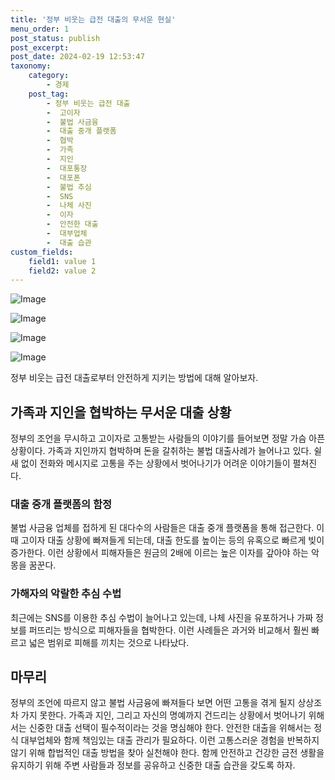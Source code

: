 ```yaml
---
title: '정부 비웃는 급전 대출의 무서운 현실'
menu_order: 1
post_status: publish
post_excerpt: 
post_date: 2024-02-19 12:53:47
taxonomy:
    category:
        - 경제
    post_tag:
        - 정부 비웃는 급전 대출
        -  고이자
        -  불법 사금융
        -  대출 중개 플랫폼
        -  협박
        -  가족
        -  지인
        -  대포통장
        -  대포폰
        -  불법 추심
        -  SNS
        -  나체 사진
        -  이자
        -  안전한 대출
        -  대부업체
        -  대출 습관
custom_fields:
    field1: value 1
    field2: value 2
---
```


![Image](https://imgnews.pstatic.net/image/469/2024/02/13/0000785016_001_20240213061232193.jpg?type=w647)

![Image](https://imgnews.pstatic.net/image/469/2024/02/13/0000785016_002_20240213061232214.png?type=w647)

![Image](https://imgnews.pstatic.net/image/469/2024/02/13/0000785016_003_20240213061232251.jpg?type=w647)

![Image](https://imgnews.pstatic.net/image/469/2024/02/13/0000785016_004_20240213061232275.jpg?type=w647)

정부 비웃는 급전 대출로부터 안전하게 지키는 방법에 대해 알아보자.
## 가족과 지인을 협박하는 무서운 대출 상황
정부의 조언을 무시하고 고이자로 고통받는 사람들의 이야기를 들어보면 정말 가슴 아픈 상황이다. 가족과 지인까지 협박하며 돈을 갈취하는 불법 대출사례가 늘어나고 있다. 쉴 새 없이 전화와 메시지로 고통을 주는 상황에서 벗어나기가 어려운 이야기들이 펼쳐진다.
### 대출 중개 플랫폼의 함정
불법 사금융 업체를 접하게 된 대다수의 사람들은 대출 중개 플랫폼을 통해 접근한다. 이때 고이자 대출 상황에 빠져들게 되는데, 대출 한도를 높이는 등의 유혹으로 빠르게 빚이 증가한다. 이런 상황에서 피해자들은 원금의 2배에 이르는 높은 이자를 갚아야 하는 악몽을 꿈꾼다.
### 가해자의 악랄한 추심 수법
최근에는 SNS를 이용한 추심 수법이 늘어나고 있는데, 나체 사진을 유포하거나 가짜 정보를 퍼뜨리는 방식으로 피해자들을 협박한다. 이런 사례들은 과거와 비교해서 훨씬 빠르고 넓은 범위로 피해를 끼치는 것으로 나타났다. 
## 마무리
정부의 조언에 따르지 않고 불법 사금융에 빠져들다 보면 어떤 고통을 겪게 될지 상상조차 가지 못한다. 가족과 지인, 그리고 자신의 명예까지 건드리는 상황에서 벗어나기 위해서는 신중한 대출 선택이 필수적이라는 것을 명심해야 한다. 안전한 대출을 위해서는 정식 대부업체와 함께 책임있는 대출 관리가 필요하다. 이런 고통스러운 경험을 반복하지 않기 위해 합법적인 대출 방법을 찾아 실천해야 한다. 함께 안전하고 건강한 금전 생활을 유지하기 위해 주변 사람들과 정보를 공유하고 신중한 대출 습관을 갖도록 하자.
